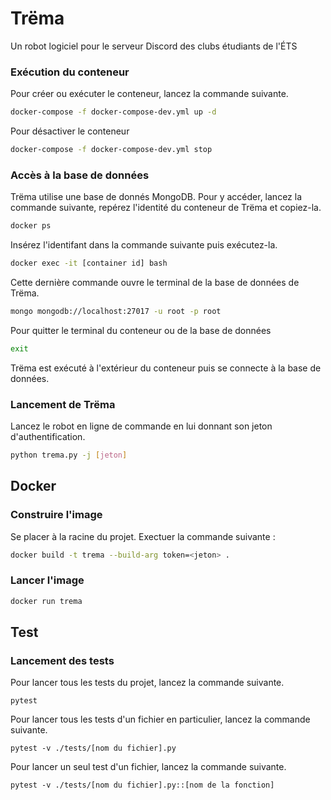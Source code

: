 # Trëma

Un robot logiciel pour le serveur Discord des clubs étudiants de l'ÉTS

### Exécution du conteneur

Pour créer ou exécuter le conteneur, lancez la commande suivante.

```bash
docker-compose -f docker-compose-dev.yml up -d
```

Pour désactiver le conteneur

```bash
docker-compose -f docker-compose-dev.yml stop
```

### Accès à la base de données

Trëma utilise une base de donnés MongoDB. Pour y accéder, lancez la commande
suivante, repérez l'identité du conteneur de Trëma et copiez-la.

```bash
docker ps
```

Insérez l'identifant dans la commande suivante puis exécutez-la.

```bash
docker exec -it [container id] bash
```

Cette dernière commande ouvre le terminal de la base de données de Trëma.

```bash
mongo mongodb://localhost:27017 -u root -p root
```

Pour quitter le terminal du conteneur ou de la base de données

```bash
exit
```

Trëma est exécuté à l'extérieur du conteneur puis se connecte à la base de
données.

### Lancement de Trëma

Lancez le robot en ligne de commande en lui donnant son jeton
d'authentification.

```bash
python trema.py -j [jeton]
```

## Docker

### Construire l'image

Se placer à la racine du projet.
Exectuer la commande suivante :

```bash
docker build -t trema --build-arg token=<jeton> .
```

### Lancer l'image

```bash
docker run trema
```

## Test

### Lancement des tests


Pour lancer tous les tests du projet, lancez
la commande suivante.
```
pytest
```

Pour lancer tous les tests d'un fichier en particulier, lancez
la commande suivante.
```
pytest -v ./tests/[nom du fichier].py
```

Pour lancer un seul test d'un fichier, lancez la commande
suivante.
```
pytest -v ./tests/[nom du fichier].py::[nom de la fonction]

